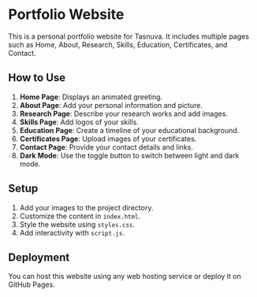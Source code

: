 # Portfolio Website

This is a personal portfolio website for Tasnuva. It includes multiple pages such as Home, About, Research, Skills, Education, Certificates, and Contact.

## How to Use

1. **Home Page**: Displays an animated greeting.
2. **About Page**: Add your personal information and picture.
3. **Research Page**: Describe your research works and add images.
4. **Skills Page**: Add logos of your skills.
5. **Education Page**: Create a timeline of your educational background.
6. **Certificates Page**: Upload images of your certificates.
7. **Contact Page**: Provide your contact details and links.
8. **Dark Mode**: Use the toggle button to switch between light and dark mode.

## Setup

1. Add your images to the project directory.
2. Customize the content in `index.html`.
3. Style the website using `styles.css`.
4. Add interactivity with `script.js`.

## Deployment

You can host this website using any web hosting service or deploy it on GitHub Pages.
